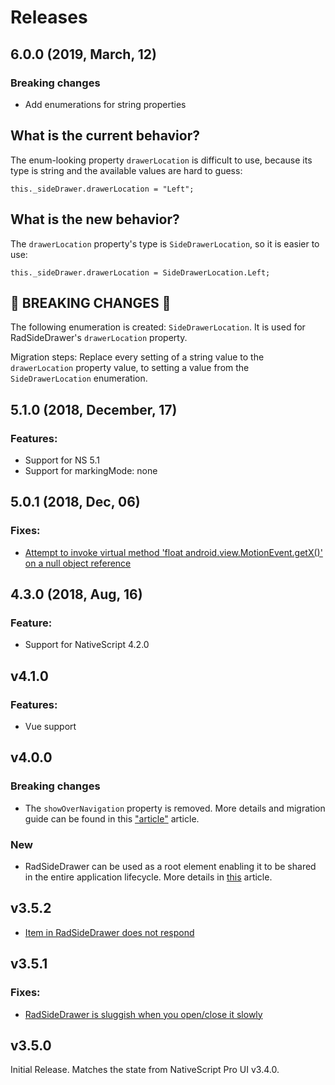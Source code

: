 # Releases

## 6.0.0 (2019, March, 12)

### Breaking changes
 - Add enumerations for string properties
 
 ## What is the current behavior?
The enum-looking property `drawerLocation` is difficult to use, because its type is string and the available values are hard to guess:
```
this._sideDrawer.drawerLocation = "Left";
```

## What is the new behavior?
The `drawerLocation` property's type is `SideDrawerLocation`, so it is easier to use:
```
this._sideDrawer.drawerLocation = SideDrawerLocation.Left;
```

<!-- If this PR contains a breaking change, please describe the impact and migration path for existing applications below. -->

## &#x1F534; BREAKING CHANGES &#x1F534;

The following enumeration is created: `SideDrawerLocation`. It is used for RadSideDrawer's `drawerLocation` property. 

Migration steps:
Replace every setting of a string value to the `drawerLocation` property value, to setting a value from the `SideDrawerLocation` enumeration.



## 5.1.0 (2018, December, 17)

### Features:
 - Support for NS 5.1
 - Support for markingMode: none

## 5.0.1 (2018, Dec, 06)

### Fixes:
- [Attempt to invoke virtual method 'float android.view.MotionEvent.getX()' on a null object reference](https://github.com/NativeScript/nativescript-ui-feedback/issues/958)

## 4.3.0 (2018, Aug, 16)

### Feature:
- Support for NativeScript 4.2.0 


## v4.1.0
### Features:
- Vue support

## v4.0.0
### Breaking changes
- The `showOverNavigation` property is removed. More details and migration guide can be found in this ["article"](https://docs.nativescript.org/angular/ui/professional-ui-components/ng-SideDrawer/show-over-navi-bar#migrating-from-versions-3xx-to-the-latest-version) article.
### New
- RadSideDrawer can be used as a root element enabling it to be shared in the entire application lifecycle. More details in [this](https://docs.nativescript.org/angular/ui/professional-ui-components/ng-SideDrawer/show-over-navi-bar#share-a-single-radsidedrawer-throughout-the-entire-life-cycle-of-the-application) article.

## v3.5.2
 - [Item in RadSideDrawer does not respond](https://github.com/NativeScript/nativescript-ui-feedback/issues/575)

## v3.5.1

### Fixes:
 - [RadSideDrawer is sluggish when you open/close it slowly](https://github.com/NativeScript/nativescript-ui-feedback/issues/465)


## v3.5.0

Initial Release. Matches the state from NativeScript Pro UI v3.4.0.
